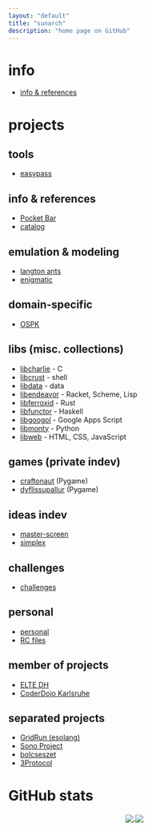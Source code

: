 ```yaml
---
layout: "default"
title: "sunarch"
description: "home page on GitHub"
---
```

# info

- [info & references](refs.md)

# projects

## tools

- [easypass](https://github.com/sunarch/easypass)

## info & references

- [Pocket Bar](https://sunarch.github.io/pocket-bar/)
- [catalog](https://sunarch.github.io/catalog/)

## emulation & modeling

- [langton ants](https://github.com/sunarch/langton-ants)
- [enigmatic](https://github.com/sunarch/enigmatic)

## domain-specific

- [OSPK](https://sunarch.github.io/ospk/)

## libs (misc. collections)

- [libcharlie](https://github.com/sunarch/libcharlie) - C
- [libcrust](https://github.com/sunarch/libcrust) - shell
- [libdata](https://github.com/sunarch/libdata) - data
- [libendeavor](https://github.com/sunarch/libendeavor) - Racket, Scheme, Lisp
- [libferroxid](https://github.com/sunarch/libfunctor) - Rust
- [libfunctor](https://github.com/sunarch/libweb) - Haskell
- [libgoogol](https://github.com/sunarch/libgoogol) - Google Apps Script
- [libmonty](https://github.com/sunarch/libmonty) - Python
- [libweb](https://sunarch.github.io/libweb/) - HTML, CSS, JavaScript

## games (private indev)

- [craftonaut](https://github.com/sunarch/craftonaut) (Pygame)
- [dyflissupallur](https://github.com/sunarch/dyflissupallur) (Pygame)

## ideas indev

- [master-screen](https://github.com/sunarch/master-screen)
- [simplex](https://github.com/sunarch/simplex)

## challenges

- [challenges](challenges/challenges.md)

## personal

- [personal](personal/personal.md)
- [RC files](https://github.com/sunarch/sunarch-rc)

## member of projects

- [ELTE DH](member-elte-dh.md)
- [CoderDojo Karlsruhe](member-coderdojo-karlsruhe.md)

## separated projects

- [GridRun (esolang)](https://gridrun-esolang.github.io)
- [Sono Project](https://sono-project.github.io)
- [bolcseszet](https://bolcseszet.github.io)
- [3Protocol](https://bolcseszet.github.io)

# GitHub stats

<p align="center">
  <a href="https://github.com/sunarch">
    <img src="https://github-readme-stats.vercel.app/api?username=sunarch&show_icons=true&include_all_commits=true&count_private=true" align="center" />
  </a>
  <a href="https://github.com/sunarch">
    <img src="https://github-readme-stats.vercel.app/api/top-langs/?username=sunarch&layout=compact&langs_count=12" align="center" />
  </a>  
</p>
